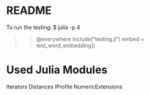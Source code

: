README
=======================
To run the testing:
$ julia -p 4
>> @everywhere include("testing.jl")
>> embed = test_word_embedding()

Used Julia Modules
======================
Iterators
Distances
IProfile
NumericExtensions
